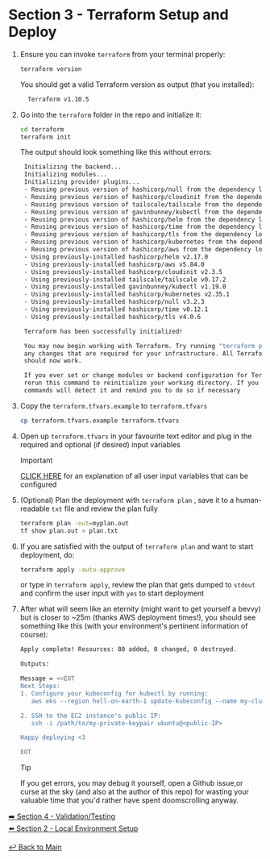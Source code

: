 # Section 3 - Terraform Setup and Deploy

1. Ensure you can invoke ```terraform``` from your terminal properly:

   ```bash
   terraform version
   ```

   You should get a valid Terraform version as output (that you installed):

   ```bash
     Terraform v1.10.5
   ```

2. Go into the ```terraform``` folder in the repo and initialize it:

   ```bash
   cd terraform
   terraform init
   ```

   The output should look something like this without errors:

   ```bash
    Initializing the backend...
    Initializing modules...
    Initializing provider plugins...
    - Reusing previous version of hashicorp/null from the dependency lock file
    - Reusing previous version of hashicorp/cloudinit from the dependency lock file
    - Reusing previous version of tailscale/tailscale from the dependency lock file
    - Reusing previous version of gavinbunney/kubectl from the dependency lock file
    - Reusing previous version of hashicorp/helm from the dependency lock file
    - Reusing previous version of hashicorp/time from the dependency lock file
    - Reusing previous version of hashicorp/tls from the dependency lock file
    - Reusing previous version of hashicorp/kubernetes from the dependency lock file
    - Reusing previous version of hashicorp/aws from the dependency lock file
    - Using previously-installed hashicorp/helm v2.17.0
    - Using previously-installed hashicorp/aws v5.84.0
    - Using previously-installed hashicorp/cloudinit v2.3.5
    - Using previously-installed tailscale/tailscale v0.17.2
    - Using previously-installed gavinbunney/kubectl v1.19.0
    - Using previously-installed hashicorp/kubernetes v2.35.1
    - Using previously-installed hashicorp/null v3.2.3
    - Using previously-installed hashicorp/time v0.12.1
    - Using previously-installed hashicorp/tls v4.0.6

    Terraform has been successfully initialized!

    You may now begin working with Terraform. Try running "terraform plan" to see
    any changes that are required for your infrastructure. All Terraform commands
    should now work.

    If you ever set or change modules or backend configuration for Terraform,
    rerun this command to reinitialize your working directory. If you forget, other
    commands will detect it and remind you to do so if necessary
   ```

3. Copy the ```terraform.tfvars.example``` to ```terraform.tfvars```

   ```bash
   cp terraform.tfvars.example terraform.tfvars
   ```

4. Open up ```terraform.tfvars``` in your favourite text editor and plug in the required and optional (if desired) input variables
   > [!IMPORTANT]
   > [CLICK HERE](section-3.1-inputs.md) for an explanation of all user input variables that can be configured  

5. (Optional) Plan the deployment with ```terraform plan``` , save it to a human-readable `txt` file and review the plan fully

   ```bash
   terraform plan -out=myplan.out
   tf show plan.out > plan.txt
   ```

6. If you are satisfied with the output of ```terraform plan``` and want to start deployment, do:

   ```bash
   terraform apply -auto-approve
   ```

   or type in ```terraform apply```, review the plan that gets dumped to `stdout` and confirm the user input with `yes` to start deployment

7. After what will seem like an eternity (might want to get yourself a bevvy) but is closer to ~25m (thanks AWS deployment times!), you should see something like this (with your environment's pertinent information of course):

   ```bash
   Apply complete! Resources: 80 added, 0 changed, 0 destroyed.

   Outputs:

   Message = <<EOT
   Next Steps:
   1. Configure your kubeconfig for kubectl by running:
      aws eks --region hell-on-earth-1 update-kubeconfig --name my-cluster-name --alias my-cluster-name

   2. SSH to the EC2 instance's public IP:
      ssh -i /path/to/my-private-keypair ubuntu@<public-IP>

   Happy deploying <3

   EOT
   ```

   > [!TIP]
   > If you get errors, you may debug it yourself, open a Github issue,or curse at the sky (and also at the author of this repo) for wasting your valuable time that you'd rather have spent doomscrolling anyway.

[:arrow_right: Section 4 - Validation/Testing](section-4-validation.md)  
[:arrow_left: Section 2 - Local Environment Setup](section-2-local-env.md)

[:leftwards_arrow_with_hook: Back to Main](../README.md)
